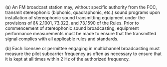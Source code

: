 (a) An FM broadcast station may, without specific authority from the FCC, transmit stereophonic (biphonic, quadraphonic, etc.) sound programs upon installation of stereophonic sound transmitting equipment under the provisions of §§ 2.1001, 73.322, and 73.1590 of the Rules. Prior to commencement of stereophonic sound broadcasting, equipment performance measurements must be made to ensure that the transmitted signal complies with all applicable rules and standards.

(b) Each licensee or permittee engaging in multichannel broadcasting must measure the pilot subcarrier frequency as often as necessary to ensure that it is kept at all times within 2 Hz of the authorized frequency.

